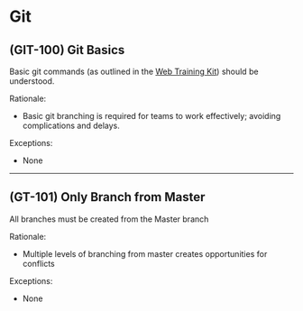 # Git

## (GIT-100) Git Basics

Basic git commands (as outlined in the [Web Training Kit](https://learn.lambdaschool.com/web1/module/rect59e95N6OSvoCd))
should be understood.

Rationale:

- Basic git branching is required for teams to work effectively; avoiding
  complications and delays.

Exceptions:

- None

---

## (GT-101) Only Branch from Master

All branches must be created from the Master branch

Rationale:

- Multiple levels of branching from master creates opportunities for conflicts

Exceptions:

- None
